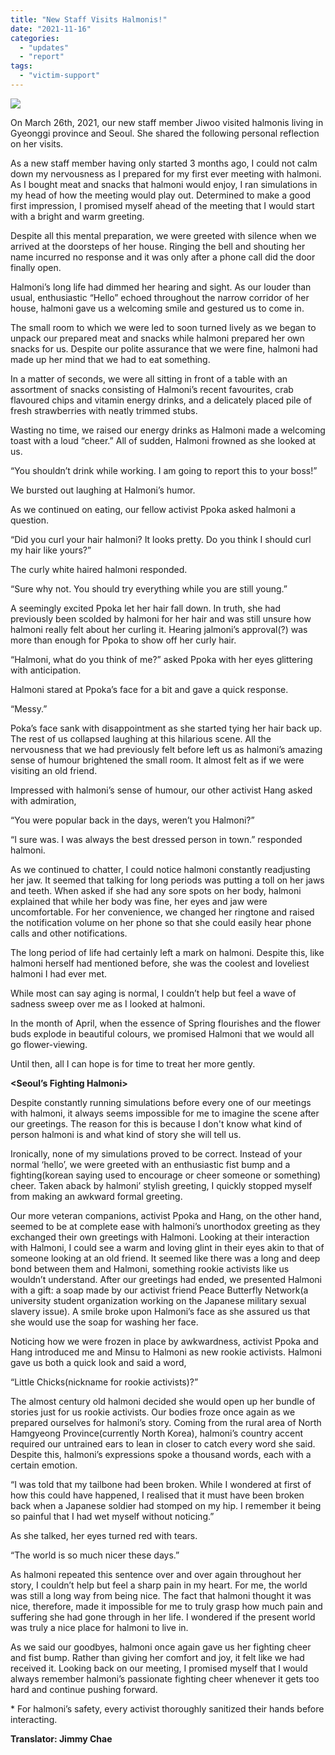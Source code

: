 ```yaml
---
title: "New Staff Visits Halmonis!"
date: "2021-11-16"
categories: 
  - "updates"
  - "report"
tags: 
  - "victim-support"
---
```


![](https://womenandwar.net/kr/wp-content/uploads/2021/04/photo_2021-04-01_18-08-21-577x1024.jpg)

On March 26th, 2021, our new staff member Jiwoo visited halmonis living in Gyeonggi province and Seoul. She shared the following personal reflection on her visits.

**<The Fabulous Halmoni of Gyeonggi Province>**

As a new staff member having only started 3 months ago, I could not calm down my nervousness as I prepared for my first ever meeting with halmoni. As I bought meat and snacks that halmoni would enjoy, I ran simulations in my head of how the meeting would play out. Determined to make a good first impression, I promised myself ahead of the meeting that I would start with a bright and warm greeting.

Despite all this mental preparation, we were greeted with silence when we arrived at the doorsteps of her house. Ringing the bell and shouting her name incurred no response and it was only after a phone call did the door finally open.

Halmoni’s long life had dimmed her hearing and sight. As our louder than usual, enthusiastic “Hello” echoed throughout the narrow corridor of her house, halmoni gave us a welcoming smile and gestured us to come in.

The small room to which we were led to soon turned lively as we began to unpack our prepared meat and snacks while halmoni prepared her own snacks for us. Despite our polite assurance that we were fine, halmoni had made up her mind that we had to eat something.

In a matter of seconds, we were all sitting in front of a table with an assortment of snacks consisting of Halmoni’s recent favourites, crab flavoured chips and vitamin energy drinks, and a delicately placed pile of fresh strawberries with neatly trimmed stubs.

Wasting no time, we raised our energy drinks as Halmoni made a welcoming toast with a loud “cheer.” All of sudden, Halmoni frowned as she looked at us.

“You shouldn’t drink while working. I am going to report this to your boss!”

We bursted out laughing at Halmoni’s humor.

As we continued on eating, our fellow activist Ppoka asked halmoni a question.

“Did you curl your hair halmoni? It looks pretty. Do you think I should curl my hair like yours?”

The curly white haired halmoni responded.

“Sure why not. You should try everything while you are still young.”

A seemingly excited Ppoka let her hair fall down. In truth, she had previously been scolded by halmoni for her hair and was still unsure how halmoni really felt about her curling it. Hearing jalmoni’s approval(?) was more than enough for Ppoka to show off her curly hair.

“Halmoni, what do you think of me?” asked Ppoka with her eyes glittering with anticipation.

Halmoni stared at Ppoka’s face for a bit and gave a quick response.

“Messy.”

Poka’s face sank with disappointment as she started tying her hair back up. The rest of us collapsed laughing at this hilarious scene. All the nervousness that we had previously felt before left us as halmoni’s amazing sense of humour brightened the small room. It almost felt as if we were visiting an old friend.

Impressed with halmoni’s sense of humour, our other activist Hang asked with admiration,

“You were popular back in the days, weren’t you Halmoni?”

“I sure was. I was always the best dressed person in town.” responded halmoni.

As we continued to chatter, I could notice halmoni constantly readjusting her jaw. It seemed that talking for long periods was putting a toll on her jaws and teeth. When asked if she had any sore spots on her body, halmoni explained that while her body was fine, her eyes and jaw were uncomfortable. For her convenience, we changed her ringtone and raised the notification volume on her phone so that she could easily hear phone calls and other notifications.

The long period of life had certainly left a mark on halmoni. Despite this, like halmoni herself had mentioned before, she was the coolest and loveliest halmoni I had ever met.

While most can say aging is normal, I couldn’t help but feel a wave of sadness sweep over me as I looked at halmoni.

In the month of April, when the essence of Spring flourishes and the flower buds explode in beautiful colours, we promised Halmoni that we would all go flower-viewing.

Until then, all I can hope is for time to treat her more gently.

**<Seoul’s Fighting Halmoni>**

Despite constantly running simulations before every one of our meetings with halmoni, it always seems impossible for me to imagine the scene after our greetings. The reason for this is because I don't know what kind of person halmoni is and what kind of story she will tell us.

Ironically, none of my simulations proved to be correct. Instead of your normal ‘hello’, we were greeted with an enthusiastic fist bump and a fighting(korean saying used to encourage or cheer someone or something) cheer. Taken aback by halmoni’ stylish greeting, I quickly stopped myself from making an awkward formal greeting.

Our more veteran companions, activist Ppoka and Hang, on the other hand, seemed to be at complete ease with halmoni’s unorthodox greeting as they exchanged their own greetings with Halmoni. Looking at their interaction with Halmoni, I could see a warm and loving glint in their eyes akin to that of someone looking at an old friend. It seemed like there was a long and deep bond between them and Halmoni, something rookie activists like us wouldn’t understand. After our greetings had ended, we presented Halmoni with a gift: a soap made by our activist friend Peace Butterfly Network(a university student organization working on the Japanese military sexual slavery issue). A smile broke upon Halmoni’s face as she assured us that she would use the soap for washing her face.

Noticing how we were frozen in place by awkwardness, activist Ppoka and Hang introduced me and Minsu to Halmoni as new rookie activists. Halmoni gave us both a quick look and said a word,

“Little Chicks(nickname for rookie activists)?”

The almost century old halmoni decided she would open up her bundle of stories just for us rookie activists. Our bodies froze once again as we prepared ourselves for halmoni’s story. Coming from the rural area of North Hamgyeong Province(currently North Korea), halmoni’s country accent required our untrained ears to lean in closer to catch every word she said. Despite this, halmoni’s expressions spoke a thousand words, each with a certain emotion.

“I was told that my tailbone had been broken. While I wondered at first of how this could have happened, I realised that it must have been broken back when a Japanese soldier had stomped on my hip. I remember it being so painful that I had wet myself without noticing.”

As she talked, her eyes turned red with tears.

“The world is so much nicer these days.”

As halmoni repeated this sentence over and over again throughout her story, I couldn’t help but feel a sharp pain in my heart. For me, the world was still a long way from being nice. The fact that halmoni thought it was nice, therefore, made it impossible for me to truly grasp how much pain and suffering she had gone through in her life. I wondered if the present world was truly a nice place for halmoni to live in.

As we said our goodbyes, halmoni once again gave us her fighting cheer and fist bump. Rather than giving her comfort and joy, it felt like we had received it. Looking back on our meeting, I promised myself that I would always remember halmoni’s passionate fighting cheer whenever it gets too hard and continue pushing forward.

\* For halmoni’s safety, every activist thoroughly sanitized their hands before interacting.

**Translator: Jimmy Chae**
